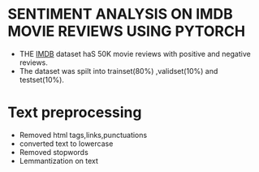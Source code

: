 <h1>SENTIMENT ANALYSIS ON IMDB MOVIE REVIEWS USING PYTORCH</h1>
<ul>
<li>THE <a href="https://www.kaggle.com/datasets/lakshmi25npathi/imdb-dataset-of-50k-movie-reviews">IMDB</a> dataset haS 50K movie reviews with positive and negative reviews.</li>
<li>The dataset was spilt into trainset(80%) ,validset(10%) and testset(10%).</li>
</ul>
<h1><b>Text preprocessing</b></h1>
<ul>
<li>Removed html tags,links,punctuations</li>
 <li>converted text to lowercase</li>
<li>Removed stopwords</li>
 <li>Lemmantization on text</li>
  
</ul>


